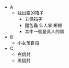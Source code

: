 + A
    + 找出空的箱子
        + 五個箱子
        + 麵包蟲 仙人掌 蜥蜴
        + 其中一個是真人的頭
+ B
    + 小女孩自殺
+ C
    + 白信封
    + 黑信封